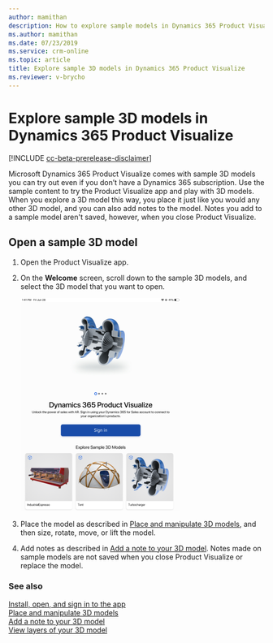 ```yaml
---
author: mamithan
description: How to explore sample models in Dynamics 365 Product Visualize
ms.author: mamithan
ms.date: 07/23/2019
ms.service: crm-online
ms.topic: article
title: Explore sample 3D models in Dynamics 365 Product Visualize
ms.reviewer: v-brycho
---
```


# Explore sample 3D models in Dynamics 365 Product Visualize

[!INCLUDE [cc-beta-prerelease-disclaimer](../includes/cc-beta-prerelease-disclaimer.md)]

Microsoft Dynamics 365 Product Visualize comes with sample 3D models you can try out even if you don’t have a Dynamics 365 subscription. Use the sample content to try the Product Visualize app and play with 3D models. When you explore a 3D model this way, you place it just like you would any other 3D model, and you can also add notes to the model. Notes you add to a sample model aren't saved, however, when you close Product Visualize.

## Open a sample 3D model

1.	Open the Product Visualize app.

2.	On the **Welcome** screen, scroll down to the sample 3D models, and select the 3D model that you want to open.

     ![Welcome screen](media/welcome.PNG "Welcome screen")
 
3.	Place the model as described in [Place and manipulate 3D models](manipulate-models.md), and then size, rotate, move, or lift the model.

4.	Add notes as described in [Add a note to your 3D model](add-note.md). Notes made on sample models are not saved when you close Product Visualize or replace the model. 

### See also

[Install, open, and sign in to the app](sign-in.md)<br>
[Place and manipulate 3D models](manipulate-models.md)<br>
[Add a note to your 3D model](add-note.md)<br>
[View layers of your 3D model](layers.md)<br>
